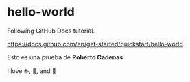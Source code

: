 # hello-world
Following GitHub Docs tutorial.

https://docs.github.com/en/get-started/quickstart/hello-world

Esto es una prueba de **Roberto Cadenas**

I love :coffee:, :hamburger:, and :cheese:
